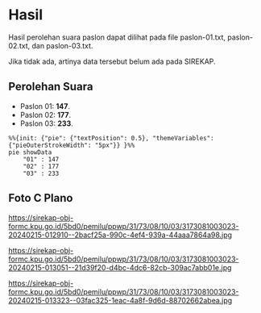 # Hasil

Hasil perolehan suara paslon dapat dilihat pada file paslon-01.txt, paslon-02.txt, dan paslon-03.txt.

Jika tidak ada, artinya data tersebut belum ada pada SIREKAP.

## Perolehan Suara

 * Paslon 01: **147**.
 * Paslon 02: **177**.
 * Paslon 03: **233**.

```mermaid
%%{init: {"pie": {"textPosition": 0.5}, "themeVariables": {"pieOuterStrokeWidth": "5px"}} }%%
pie showData
    "01" : 147
    "02" : 177
    "03" : 233
```
## Foto C Plano

https://sirekap-obj-formc.kpu.go.id/5bd0/pemilu/ppwp/31/73/08/10/03/3173081003023-20240215-012910--2bacf25a-990c-4ef4-939a-44aaa7864a98.jpg

https://sirekap-obj-formc.kpu.go.id/5bd0/pemilu/ppwp/31/73/08/10/03/3173081003023-20240215-013051--21d39f20-d4bc-4dc6-82cb-309ac7abb01e.jpg

https://sirekap-obj-formc.kpu.go.id/5bd0/pemilu/ppwp/31/73/08/10/03/3173081003023-20240215-013323--03fac325-1eac-4a8f-9d6d-88702662abea.jpg
